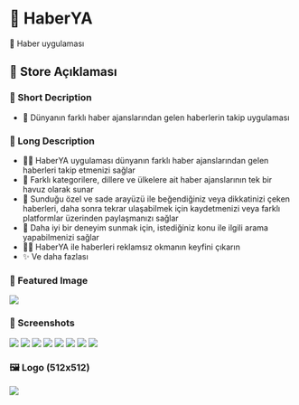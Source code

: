 
# 📰 HaberYA

📰 Haber uygulaması

## 🛒 Store Açıklaması

### 🎈 Short Decription
- 🎉 Dünyanın farklı haber ajanslarından gelen haberlerin takip uygulaması

### 🎀 Long Description
- 🕵️‍♀️ HaberYA uygulaması dünyanın farklı haber ajanslarından gelen haberleri takip etmenizi sağlar
- 🎁 Farklı kategorilere, dillere ve ülkelere ait haber ajanslarının tek bir havuz olarak sunar
- 💖 Sunduğu özel ve sade arayüzü ile beğendiğiniz veya dikkatinizi çeken haberleri, daha sonra tekrar ulaşabilmek için kaydetmenizi veya farklı platformlar üzerinden paylaşmanızı sağlar
- 🎉 Daha iyi bir deneyim sunmak için, istediğiniz konu ile ilgili arama yapabilmenizi sağlar
- 💁‍♂️ HaberYA ile haberleri reklamsız okmanın keyfini çıkarın
- ✨ Ve daha fazlası

### 🎴 Featured Image
![](../.github/assets/banner.jpg)

### 🤳 Screenshots
![](../.github/assets/main_page.png)
![](../.github/assets/detailed.png)
![](../.github/assets/web_view.png)
![](../.github/assets/nav_drawer.png)
![](../.github/assets/various_items.png)
![](../.github/assets/search.png)
![](../.github/assets/share_action.png)
![](../.github/assets/splash.png)

### 🖼 Logo (512x512)
![](../.github/assets/512.png)
